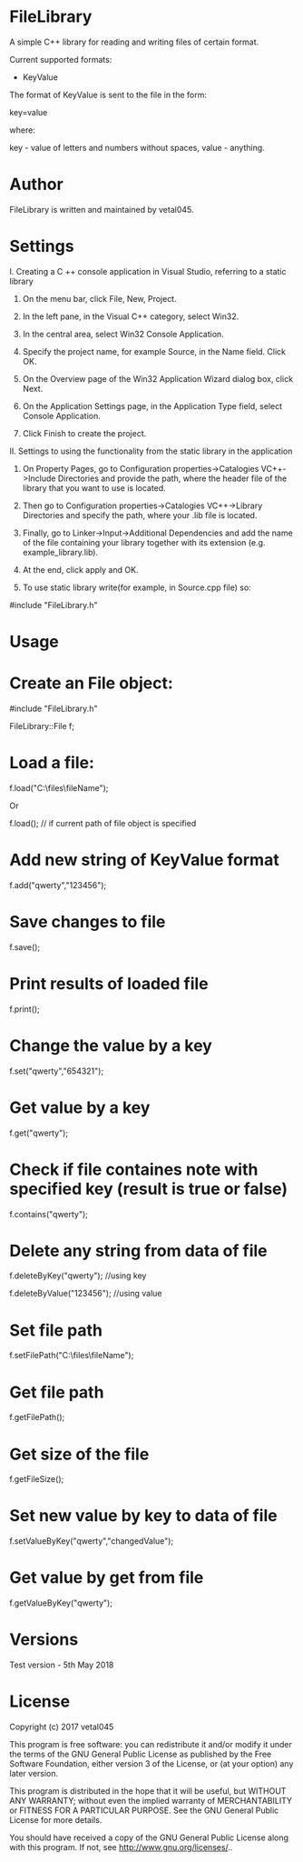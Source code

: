 # FileLibrary

A simple C++ library for reading and writing files of certain format.

Current supported formats:

- KeyValue

The format of KeyValue is sent to the file in the form: 

key=value

where:

key - value of letters and numbers without spaces,
value - anything.


# Author

FileLibrary is written and maintained by vetal045.


# Settings  

I. Creating a C ++ console application in Visual Studio, referring to a static library

1. On the menu bar, click File, New, Project.

2. In the left pane, in the Visual C++ category, select Win32.

3. In the central area, select Win32 Console Application.

4. Specify the project name, for example Source, in the Name field. Click OK.

5. On the Overview page of the Win32 Application Wizard dialog box, click Next.

6. On the Application Settings page, in the Application Type field, select Console Application.

7. Click Finish to create the project.

II. Settings to using the functionality from the static library in the application

1. On Property Pages, go to Сonfiguration properties->Catalogies VC++->Include Directories and provide the path, where the header file of the library that you want to use is located.

2. Then go to Сonfiguration properties->Catalogies VC++->Library Directories and specify the path, where your .lib file is located.

3. Finally, go to Linker->Input->Additional Dependencies and add the name of the file containing your library together with its extension (e.g. example_library.lib). 

4. At the end, click apply and OK.

5. To use static library write(for example, in Source.cpp file) so:

#include "FileLibrary.h"

# Usage

# Create an File object:

#include "FileLibrary.h"

FileLibrary::File f;

# Load a file:

f.load("C:\\files\\fileName");

Or

f.load(); // if current path of file object is specified

# Add new string of KeyValue format

f.add("qwerty","123456");

# Save changes to file

f.save();

# Print results of loaded file

f.print();

# Change the value by a key
f.set("qwerty","654321");

# Get value by a key
f.get("qwerty");

# Check if file containes note with specified key (result is true or false)
f.contains("qwerty");

# Delete any string from data of file

f.deleteByKey("qwerty"); //using key

f.deleteByValue("123456"); //using value

# Set file path

f.setFilePath("C:\\files\\fileName");

# Get file path

f.getFilePath();

# Get size of the file

f.getFileSize();

# Set new value by key to data of file

f.setValueByKey("qwerty","changedValue");

# Get value by get from file

f.getValueByKey("qwerty");


# Versions

Test version - 5th May 2018


# License
Copyright (c) 2017 vetal045

This program is free software: you can redistribute it and/or modify it under the terms of the GNU General Public License as published by the Free Software Foundation, either version 3 of the License, or (at your option) any later version.

This program is distributed in the hope that it will be useful, but WITHOUT ANY WARRANTY; without even the implied warranty of MERCHANTABILITY or FITNESS FOR A PARTICULAR PURPOSE. See the GNU General Public License for more details.

You should have received a copy of the GNU General Public License along with this program. If not, see http://www.gnu.org/licenses/..
